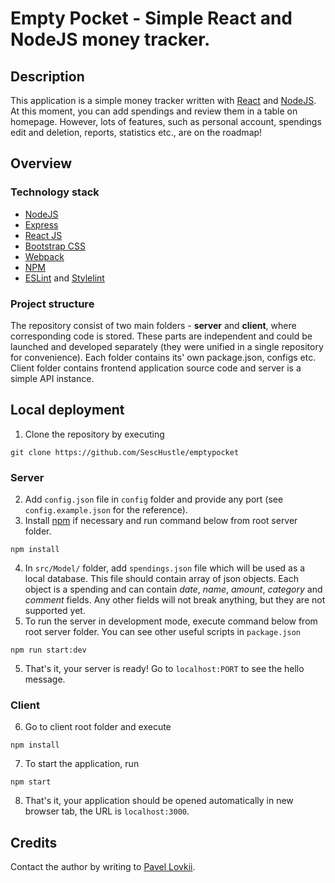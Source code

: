 # Empty Pocket - Simple React and NodeJS money tracker.

## Description

This application is a simple money tracker written with [React](https://react.dev/) and [NodeJS](https://nodejs.org/). At this moment, you can add spendings and review them in a table on homepage. However, lots of features, such as personal account, spendings edit and deletion, reports, statistics etc., are on the roadmap!

## Overview

### Technology stack

- [NodeJS](https://nodejs.org/)
- [Express](https://expressjs.com/)
- [React JS](https://react.dev/)
- [Bootstrap CSS](https://getbootstrap.com)
- [Webpack](https://webpack.js.org/)
- [NPM](https://www.npmjs.com/)
- [ESLint](https://eslint.org/) and [Stylelint](https://stylelint.io/)

### Project structure

The repository consist of two main folders - **server** and **client**, where corresponding code is stored. These parts are independent and could be launched and developed separately (they were unified in a single repository for convenience). Each folder contains its' own package.json, configs etc. Client folder contains frontend application source code and server is a simple API instance.

## Local deployment

1. Clone the repository by executing

```
git clone https://github.com/SescHustle/emptypocket
```

### Server

2. Add `config.json` file in `config` folder and provide any port (see `config.example.json` for the reference).
3. Install [npm](https://www.npmjs.com/) if necessary and run command below from root server folder.

```
npm install
```

4. In `src/Model/` folder, add `spendings.json` file which will be used as a local database. This file should contain array of json objects. Each object is a spending and can contain _date_, _name_, _amount_, _category_ and _comment_ fields. Any other fields will not break anything, but they are not supported yet.
5. To run the server in development mode, execute command below from root server folder. You can see other useful scripts in `package.json`

```
npm run start:dev
```

5. That's it, your server is ready! Go to `localhost:PORT` to see the hello message.

### Client

6. Go to client root folder and execute

```
npm install
```

7. To start the application, run

```
npm start
```

8. That's it, your application should be opened automatically in new browser tab, the URL is `localhost:3000`.

## Credits

Contact the author by writing to [Pavel Lovkii](mail://plovkiy@yandex.ru).
